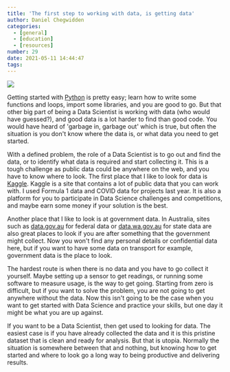 ```yaml
---
title: 'The first step to working with data, is getting data'
author: Daniel Chegwidden
categories:
  - [general]
  - [education]
  - [resources]
number: 29
date: 2021-05-11 14:44:47
tags:
---
```


![](/images/Post_Data.png)

Getting started with [Python](https://www.python.org) is pretty easy; learn how to write some functions and loops, import some libraries, and you are good to go. But that other big part of being a Data Scientist is working with data (who would have guessed?), and good data is a lot harder to find than good code. You would have heard of 'garbage in, garbage out' which is true, but often the situation is you don't know where the data is, or what data you need to get started.

With a defined problem, the role of a Data Scientist is to go out and find the data, or to identify what data is required and start collecting it. This is a tough challenge as public data could be anywhere on the web, and you have to know where to look. The first place that I like to look for data is [Kaggle](https://www.kaggle.com). Kaggle is a site that contains a lot of public data that you can work with. I used Formula 1 data and COVID data for projects last year. It is also a platform for you to participate in Data Science challenges and competitions, and maybe earn some money if your solution is the best.

Another place that I like to look is at government data. In Australia, sites such as [data.gov.au](https://data.gov.au) for federal data or [data.wa.gov.au](https://data.wa.gov.au) for state data are also great places to look if you are after something that the government might collect. Now you won't find any personal details or confidential data here, but if you want to have some data on transport for example, government data is the place to look.

The hardest route is when there is no data and you have to go collect it yourself. Maybe setting up a sensor to get readings, or running some software to measure usage, is the way to get going. Starting from zero is difficult, but if you want to solve the problem, you are not going to get anywhere without the data. Now this isn't going to be the case when you want to get started with Data Science and practice your skills, but one day it might be what you are up against.

If you want to be a Data Scientist, then get used to looking for data. The easiest case is if you have already collected the data and it is this pristine dataset that is clean and ready for analysis. But that is utopia. Normally the situation is somewhere between that and nothing, but knowing how to get started and where to look go a long way to being productive and delivering results.

